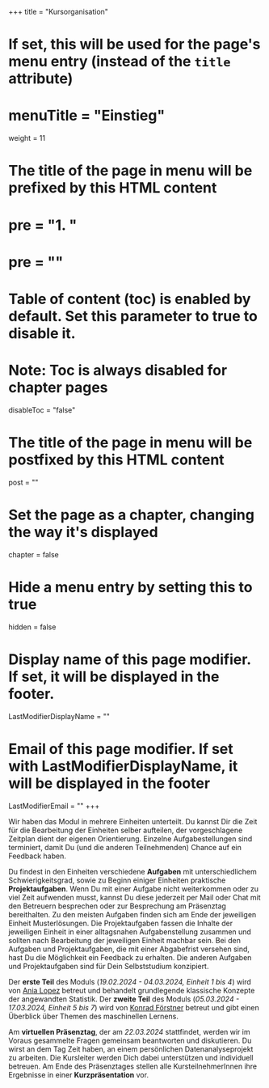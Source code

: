 +++
title = "Kursorganisation"
# If set, this will be used for the page's menu entry (instead of the `title` attribute)
# menuTitle = "Einstieg"
weight = 11
# The title of the page in menu will be prefixed by this HTML content
# pre = "<b>1. </b>"
# pre = "<i class='fab fa-github'></i>"
# Table of content (toc) is enabled by default. Set this parameter to true to disable it.
# Note: Toc is always disabled for chapter pages
disableToc = "false"
# The title of the page in menu will be postfixed by this HTML content
post = ""
# Set the page as a chapter, changing the way it's displayed
chapter = false
# Hide a menu entry by setting this to true
hidden = false
# Display name of this page modifier. If set, it will be displayed in the footer.
LastModifierDisplayName = ""
# Email of this page modifier. If set with LastModifierDisplayName, it will be displayed in the footer
LastModifierEmail = ""
+++

Wir haben das Modul in mehrere Einheiten unterteilt. Du kannst Dir die Zeit für die Bearbeitung der Einheiten selber aufteilen, der vorgeschlagene Zeitplan dient der eigenen Orientierung. Einzelne Aufgabestellungen sind terminiert, damit Du (und die anderen Teilnehmenden) Chance auf ein Feedback haben.

Du findest in den Einheiten verschiedene **Aufgaben** mit unterschiedlichem Schwierigkeitsgrad, sowie zu Beginn einiger Einheiten praktische **Projektaufgaben**. 
Wenn Du mit einer Aufgabe nicht weiterkommen oder zu viel Zeit aufwenden musst, kannst Du diese jederzeit per Mail oder Chat mit den Betreuern besprechen oder zur Besprechung am Präsenztag bereithalten. Zu den meisten Aufgaben finden sich am Ende der jeweiligen Einheit Musterlösungen. Die Projektaufgaben fassen die Inhalte der jeweiligen Einheit in einer alltagsnahen Aufgabenstellung zusammen und sollten nach Bearbeitung der jeweiligen Einheit machbar sein. Bei den Aufgaben und Projektaufgaben, die mit einer Abgabefrist versehen sind, hast Du die Möglichkeit ein Feedback zu erhalten. Die anderen Aufgaben und Projektaufgaben sind für Dein Selbststudium konzipiert. 

<!--


Die Projektaufgaben sollten in Form von [Jupyter Notebooks](https://jupyter.org/) bearbeitet und aufbereitet werden. Diese werden am virtuellen Präsenztag besprochen.  

-->
Der **erste Teil** des Moduls (*19.02.2024 - 04.03.2024, Einheit 1 bis 4*) wird von [Ania Lopez](mailto:ania.lopez@hhu.de) betreut und behandelt grundlegende klassische Konzepte der angewandten Statistik. Der **zweite Teil** des Moduls (*05.03.2024 - 17.03.2024, Einheit 5 bis 7*) wird von [Konrad Förstner](mailto:foerstner@zbmed.de) betreut und gibt einen Überblick über Themen des maschinellen Lernens.

Am **virtuellen Präsenztag**, der am *22.03.2024* stattfindet, werden wir im Voraus gesammelte Fragen gemeinsam beantworten und diskutieren. Du wirst an dem Tag Zeit haben, an einem persönlichen Datenanalyseprojekt zu arbeiten. Die Kursleiter werden Dich dabei unterstützen und individuell betreuen. Am Ende des Präsenztages stellen alle KursteilnehmerInnen ihre Ergebnisse in einer **Kurzpräsentation** vor.
